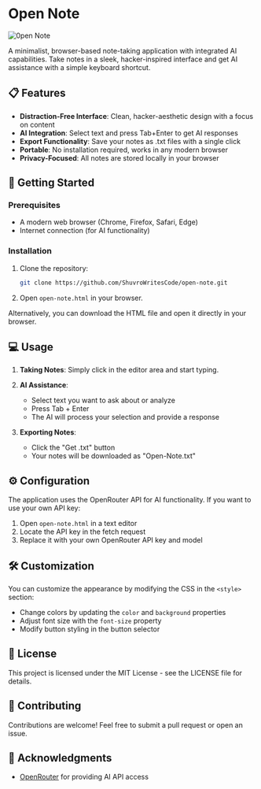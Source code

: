 # Open Note

![0pen Note](https://img.shields.io/badge/0pen-Note-limegreen?style=for-the-badge&logo=notepad%2B%2B)

A minimalist, browser-based note-taking application with integrated AI capabilities. Take notes in a sleek, hacker-inspired interface and get AI assistance with a simple keyboard shortcut.

## 📋 Features

- **Distraction-Free Interface**: Clean, hacker-aesthetic design with a focus on content
- **AI Integration**: Select text and press Tab+Enter to get AI responses
- **Export Functionality**: Save your notes as .txt files with a single click
- **Portable**: No installation required, works in any modern browser
- **Privacy-Focused**: All notes are stored locally in your browser

## 🚀 Getting Started

### Prerequisites

- A modern web browser (Chrome, Firefox, Safari, Edge)
- Internet connection (for AI functionality)

### Installation

1. Clone the repository:
   ```bash
   git clone https://github.com/ShuvroWritesCode/open-note.git
   ```

2. Open `open-note.html` in your browser.

Alternatively, you can download the HTML file and open it directly in your browser.

## 💻 Usage

1. **Taking Notes**: Simply click in the editor area and start typing.

2. **AI Assistance**:
   - Select text you want to ask about or analyze
   - Press Tab + Enter
   - The AI will process your selection and provide a response

3. **Exporting Notes**:
   - Click the "Get .txt" button
   - Your notes will be downloaded as "Open-Note.txt"

## ⚙️ Configuration

The application uses the OpenRouter API for AI functionality. If you want to use your own API key:

1. Open `open-note.html` in a text editor
2. Locate the API key in the fetch request
3. Replace it with your own OpenRouter API key and model

## 🛠️ Customization

You can customize the appearance by modifying the CSS in the `<style>` section:
- Change colors by updating the `color` and `background` properties
- Adjust font size with the `font-size` property
- Modify button styling in the button selector

## 📄 License

This project is licensed under the MIT License - see the LICENSE file for details.

## 🤝 Contributing

Contributions are welcome! Feel free to submit a pull request or open an issue.

## 🙏 Acknowledgments

- [OpenRouter](https://openrouter.ai/) for providing AI API access
